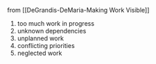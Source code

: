 ---
---

from [[DeGrandis-DeMaria-Making Work Visible]]

1. too much work in progress
2. unknown dependencies
3. unplanned work
4. conflicting priorities
5. neglected work